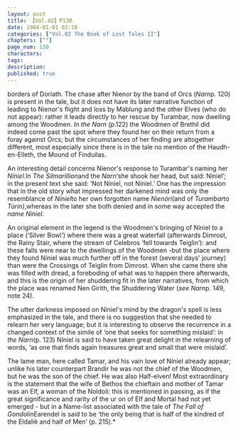 ```yaml
---
layout: post
title: 【Vol.02】P130.
date: 1984-01-01 02:10
categories: ["Vol.02 The Book of Lost Tales II"]
chapters: [""]
page_num: 130
characters: 
tags: 
description: 
published: true
---
```


<p style="text-indent: 0;">
borders of Doriath. The chase after Nienor by the band of Orcs (<I>Narn</I>p. 120) is present in the tale, but it does not have its later narrative function of leading to Nienor's flight and loss by Mablung and the other Elves (who do not appear): rather it leads directly to her rescue by Turambar, now dwelling among the Woodmen. <I>In the Narn (p</I>.122) the Woodmen of Brethil did indeed come past the spot where they found her on their return from a foray against Orcs; but the circumstances of her finding are altogether different, most especially since there is in the tale no mention of the Haudh-en-Elleth, the Mound of Finduilas.
</p>

An interesting detail concerns Nienor's response to Turambar's naming her <I>Níniel</I>.In <I>The Silmarillion</I>and the <I>Narn</I>‘she shook her head, but said: Níniel’; in the present text she said: ‘Not Níniel, not Níniel.’ One has the impression that in the old story what impressed her darkened mind was only the resemblance of <I>Níniel</I>to her own forgotten name <I>Nienóri</I>(and of <I>Turambar</I>to <I>Túrin)</I>,whereas in the later she both denied and in some way accepted the <I>name Níniel</I>.

An original element in the legend is the Woodmen's bringing of Níniel to a place (‘Silver Bowl’) where there was a great waterfall (afterwards Dimrost, the Rainy Stair, where the stream of Celebros ‘fell towards Teiglin’): and these falls were near to the dwellings of the Woodmen -but the place where they found Níniel was much further off in the forest (several days' journey) than were the Crossings of Teiglin from Dimrost. When she came there she was filled with dread, a foreboding of what was to happen there afterwards, and this is the origin of her shuddering fit in the later narratives, from which the place was renamed Nen Girith, the Shuddering Water (<I>see Narn</I>p. 149, note 24).

The utter darkness imposed on Níniel's mind by the dragon's spell is less emphasized in the tale, and there is no suggestion that she needed to relearn her very language; but it is interesting to observe the recurrence in a changed context of the simile of ‘one that seeks for something mislaid’: in <I>the Narn</I>(p. 123) Níniel is said to have taken great delight in the relearning of words, ‘as one that finds again treasures great and small that were mislaid’.

The lame man, here called Tamar, and his vain love of Níniel already appear; unlike his later counterpart Brandir he was not the chief of the Woodmen, but he was the son of the chief. He was also Half-elven! Most extraordinary is the statement that the wife of Bethos the chieftain and mother of Tamar was an Elf, a woman of the Noldoli: this is mentioned in passing, as if the great significance and rarity of the ur on of Elf and Mortal had not yet emerged - but in a Name-list associated with the tale of <I>The Fall of Gondolin</I>Earendel is said to be ‘the only being that is half of the kindred of the Eldalië and half of Men’ (p. 215).\*

